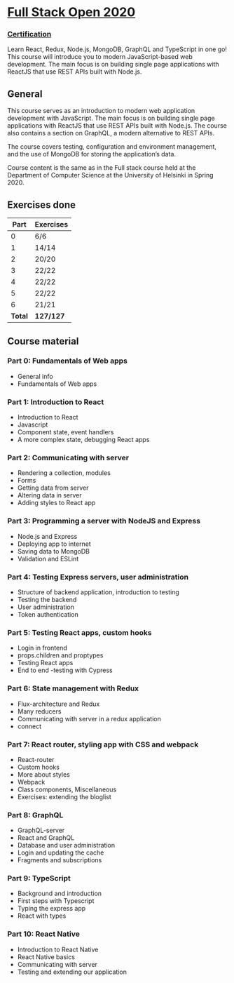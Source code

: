 # [Full Stack Open 2020](https://fullstackopen.com/en/)

### [Certification](https://studies.cs.helsinki.fi/stats/api/certificate/fullstackopen/en/8e49acee2465ae2b916270b0ef7a043a)

Learn React, Redux, Node.js, MongoDB, GraphQL and TypeScript in one go! This course will introduce you to modern JavaScript-based web development. The main focus is on building single page applications with ReactJS that use REST APIs built with Node.js.

## General

This course serves as an introduction to modern web application development with JavaScript. The main focus is on building single page applications with ReactJS that use REST APIs built with Node.js. The course also contains a section on GraphQL, a modern alternative to REST APIs.

The course covers testing, configuration and environment management, and the use of MongoDB for storing the application’s data.

Course content is the same as in the Full stack course held at the Department of Computer Science at the University of Helsinki in Spring 2020.

## Exercises done

| Part      | Exercises   |
| --------- | ----------- |
| 0         | 6/6         |
| 1         | 14/14       |
| 2         | 20/20       |
| 3         | 22/22       |
| 4         | 22/22       |
| 5         | 22/22       |
| 6         | 21/21       |
| **Total** | **127/127** |

## Course material

### Part 0: Fundamentals of Web apps

- General info
- Fundamentals of Web apps

### Part 1: Introduction to React

- Introduction to React
- Javascript
- Component state, event handlers
- A more complex state, debugging React apps

### Part 2: Communicating with server

- Rendering a collection, modules
- Forms
- Getting data from server
- Altering data in server
- Adding styles to React app

### Part 3: Programming a server with NodeJS and Express

- Node.js and Express
- Deploying app to internet
- Saving data to MongoDB
- Validation and ESLint

### Part 4: Testing Express servers, user administration

- Structure of backend application, introduction to testing
- Testing the backend
- User administration
- Token authentication

### Part 5: Testing React apps, custom hooks

- Login in frontend
- props.children and proptypes
- Testing React apps
- End to end -testing with Cypress

### Part 6: State management with Redux

- Flux-architecture and Redux
- Many reducers
- Communicating with server in a redux application
- connect

### Part 7: React router, styling app with CSS and webpack

- React-router
- Custom hooks
- More about styles
- Webpack
- Class components, Miscellaneous
- Exercises: extending the bloglist

### Part 8: GraphQL

- GraphQL-server
- React and GraphQL
- Database and user administration
- Login and updating the cache
- Fragments and subscriptions

### Part 9: TypeScript

- Background and introduction
- First steps with Typescript
- Typing the express app
- React with types

### Part 10: React Native

- Introduction to React Native
- React Native basics
- Communicating with server
- Testing and extending our application
